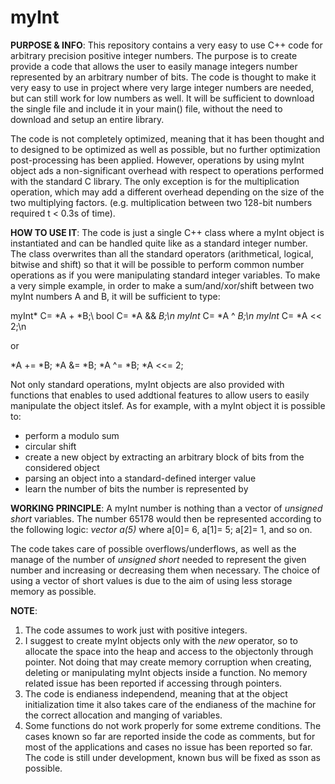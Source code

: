 # myInt
**PURPOSE & INFO**: 
This repository contains a very easy to use C++ code for arbitrary precision positive integer numbers. The purpose is to create provide a code that allows the user to easily manage integers number represented by an arbitrary number of bits. 
The code is thought to make it very easy to use in project where very large integer numbers are needed, but can still work for low numbers as well. It will be sufficient to download the single file and include it in your main() file, without the need to download and setup an entire library.

The code is not completely optimized, meaning that it has been thought and to designed to be optimized as well as possible, but no further optimization post-processing has been applied. However, operations by using myInt object ads a non-significant overhead with respect to operations performed with the standard C library. The only exception is for the multiplication operation, which may add a different overhead depending on the size of the two multiplying factors. (e.g. multiplication between two 128-bit numbers required t < 0.3s of time).

**HOW TO USE IT**:
The code is just a single C++ class where a myInt object is instantiated and can be handled quite like as a standard integer number. The class overwrites than all the standard operators (arithmetical, logical, bitwise and shift) so that it will be possible to perform common number operations as if you were manipulating standard integer variables.
To make a very simple example, in order to make a sum/and/xor/shift between two myInt numbers A and B, it will be sufficient to type:

myInt* C= *A + *B;\\
bool C= *A && *B;\n
myInt* C= *A ^ *B;\n
myInt* C= *A << 2;\n

or

*A += *B;
*A &= *B;
*A ^= *B;
*A <<= 2;

Not only standard operations, myInt objects are also provided with functions that enables to used addtional features to allow users to easily manipulate the object itslef. As for example, with a myInt object it is possible to:
- perform a modulo sum
- circular shift
- create a new object by extracting an arbitrary block of bits from the considered object
- parsing an object into a standard-defined interger value
- learn the number of bits the number is represented by

**WORKING PRINCIPLE**: A myInt number is nothing than a vector of *unsigned short* variables. The number 65178 would then be represented according to the following logic:
*vector <unsigned short> a(5)* where a[0]= 6, a[1]= 5; a[2]= 1, and so on.
  
The code takes care of possible overflows/underflows, as well as the manage of the number of *unsigned short* needed to represent the given number and increasing or decreasing them when necessary.
The choice of using a vector of short values is due to the aim of using less storage memory as possible.
  
**NOTE**:
1) The code assumes to work just with positive integers.
2) I suggest to create myInt objects only with the *new* operator, so to allocate the space into the heap and access to the objectonly through pointer. Not doing that may create memory corruption when creating, deleting or manipulating myInt objects inside a function. No memory related issue has been reported if accessing through pointers.
3) The code is endianess independend, meaning that at the object initialization time it also takes care of the endianess of the machine for the correct allocation and manging of variables.
4) Some functions do not work properly for some extreme conditions. The cases known so far are reported inside the code as comments, but for most of the applications and cases no issue has been reported so far. The code is still under development, known bus will be fixed as sson as possible.

